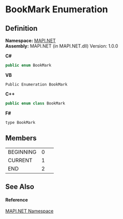 # BookMark Enumeration




## Definition
**Namespace:** <a href="5bef4637-66f8-16d4-e5f4-4d0da57a1538.md">MAPI.NET</a>  
**Assembly:** MAPI.NET (in MAPI.NET.dll) Version: 1.0.0

**C#**
``` C#
public enum BookMark
```
**VB**
``` VB
Public Enumeration BookMark
```
**C++**
``` C++
public enum class BookMark
```
**F#**
``` F#
type BookMark
```



## Members
<table>
<tr>
<td>BEGINNING</td>
<td>0</td>
<td> </td></tr>
<tr>
<td>CURRENT</td>
<td>1</td>
<td> </td></tr>
<tr>
<td>END</td>
<td>2</td>
<td> </td></tr>
</table>

## See Also


#### Reference
<a href="5bef4637-66f8-16d4-e5f4-4d0da57a1538.md">MAPI.NET Namespace</a>  
